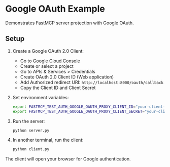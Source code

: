 # Google OAuth Example

Demonstrates FastMCP server protection with Google OAuth.

## Setup

1. Create a Google OAuth 2.0 Client:
   - Go to [Google Cloud Console](https://console.cloud.google.com/)
   - Create or select a project
   - Go to APIs & Services > Credentials
   - Create OAuth 2.0 Client ID (Web application)
   - Add Authorized redirect URI: `http://localhost:8000/oauth/callback`
   - Copy the Client ID and Client Secret

2. Set environment variables:
   ```bash
   export FASTMCP_TEST_AUTH_GOOGLE_OAUTH_PROXY_CLIENT_ID="your-client-id.apps.googleusercontent.com"
   export FASTMCP_TEST_AUTH_GOOGLE_OAUTH_PROXY_CLIENT_SECRET="your-client-secret"
   ```

3. Run the server:
   ```bash
   python server.py
   ```

4. In another terminal, run the client:
   ```bash
   python client.py
   ```

The client will open your browser for Google authentication.